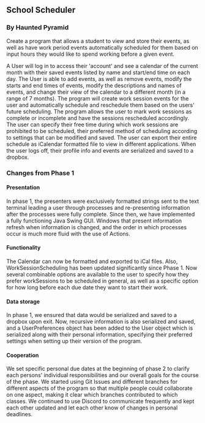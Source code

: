 ## School Scheduler
### By Haunted Pyramid
Create a program that allows a student to view and store their events, as well as have work period events automatically scheduled for them based on input hours they would like to spend working before a given event.

A User will log in to access their 'account' and see a calendar of the current month with their saved events listed by name and start/end time on each day. The User is able to add events, as well as
remove events, modify the starts and end times of events, modify the descriptions and names of events, and change their view of the calendar to a different month (in a range of 7 months). The program will create work session events for the user and automatically schedule and reschedule them based on the users' future scheduling. The program allows the user to mark work sessions as complete or incomplete and have the sessions rescheduled accordingly. The user can specify their free time during which work sessions are prohibited to be scheduled, their preferred method of scheduling according to settings that can be modified and saved. The user can export their entire schedule as iCalendar formatted file to view in different applications. When the user logs off, their profile info and events are serialized and saved to a dropbox.

### Changes from Phase 1

#### Presentation

In phase 1, the presenters were exclusively formatted strings sent to the text terminal leading a user through processes and re-presenting information after the processes were fully complete. Since then, we have implemented a fully functioning Java Swing GUI. Windows that present information refresh when information is changed, and the order in which processes occur is much more fluid with the use of Actions.

#### Functionality 

The Calendar can now be formatted and exported to iCal files. Also, WorkSessionScheduling has been updated significantly since Phase 1. Now several combinable options are available to the user to specify how they prefer workSessions to be scheduled in general, as well as a specific option for how long before each due date they want to start their work.

#### Data storage

In phase 1, we ensured that data would be serialized and saved to a dropbox upon exit. Now, recursive information is also serialized and saved, and a UserPreferences object has been added to the User object which is serialized along with their personal information, specifying their preferred settings when setting up their version of the program.

#### Cooperation

We set specific personal due dates at the beginning of phase 2 to clarify each persons' individual responsibilities and our overall goals for the course of the phase. We started using Git Issues and different branches for different aspects of the program so that multiple people could collaborate on one aspect, making it clear which branches contributed to which classes. We continued to use Discord to communicate frequently and kept each other updated and let each other know of changes in personal deadlines.

